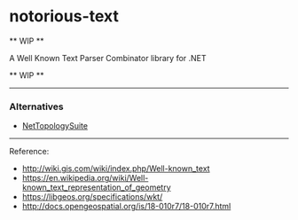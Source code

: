 # notorious-text

** WIP **

A Well Known Text Parser Combinator library for .NET

** WIP **

---

### Alternatives
- [NetTopologySuite](https://github.com/NetTopologySuite/NetTopologySuite)

---

Reference:
- http://wiki.gis.com/wiki/index.php/Well-known_text
- https://en.wikipedia.org/wiki/Well-known_text_representation_of_geometry
- https://libgeos.org/specifications/wkt/
- http://docs.opengeospatial.org/is/18-010r7/18-010r7.html
